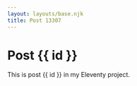 ```yaml
---
layout: layouts/base.njk
title: Post 13307
---
```


# Post {{ id }}

This is post {{ id }} in my Eleventy project.
